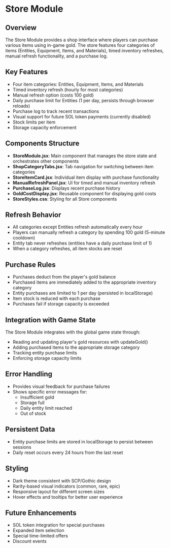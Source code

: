 # Store Module

## Overview
The Store Module provides a shop interface where players can purchase various items using in-game gold. The store features four categories of items (Entities, Equipment, Items, and Materials), timed inventory refreshes, manual refresh functionality, and a purchase log.

## Key Features
- Four item categories: Entities, Equipment, Items, and Materials
- Timed inventory refresh (hourly for most categories)
- Manual refresh option (costs 100 gold)
- Daily purchase limit for Entities (1 per day, persists through browser reloads)
- Purchase log to track recent transactions
- Visual support for future SOL token payments (currently disabled)
- Stock limits per item
- Storage capacity enforcement

## Components Structure
- **StoreModule.jsx**: Main component that manages the store state and orchestrates other components
- **ShopCategoryTabs.jsx**: Tab navigation for switching between item categories
- **StoreItemCard.jsx**: Individual item display with purchase functionality
- **ManualRefreshPanel.jsx**: UI for timed and manual inventory refresh
- **PurchaseLog.jsx**: Displays recent purchase history
- **GoldCostDisplay.jsx**: Reusable component for displaying gold costs
- **StoreStyles.css**: Styling for all Store components

## Refresh Behavior
- All categories except Entities refresh automatically every hour
- Players can manually refresh a category by spending 100 gold (5-minute cooldown)
- Entity tab never refreshes (entities have a daily purchase limit of 1)
- When a category refreshes, all item stocks are reset

## Purchase Rules
- Purchases deduct from the player's gold balance
- Purchased items are immediately added to the appropriate inventory category
- Entity purchases are limited to 1 per day (persisted in localStorage)
- Item stock is reduced with each purchase
- Purchases fail if storage capacity is exceeded

## Integration with Game State
The Store Module integrates with the global game state through:
- Reading and updating player's gold resources with updateGold()
- Adding purchased items to the appropriate storage category
- Tracking entity purchase limits
- Enforcing storage capacity limits

## Error Handling
- Provides visual feedback for purchase failures
- Shows specific error messages for:
  - Insufficient gold
  - Storage full
  - Daily entity limit reached
  - Out of stock

## Persistent Data
- Entity purchase limits are stored in localStorage to persist between sessions
- Daily reset occurs every 24 hours from the last reset

## Styling
- Dark theme consistent with SCP/Gothic design
- Rarity-based visual indicators (common, rare, epic)
- Responsive layout for different screen sizes
- Hover effects and tooltips for better user experience

## Future Enhancements
- SOL token integration for special purchases
- Expanded item selection
- Special time-limited offers
- Discount events 